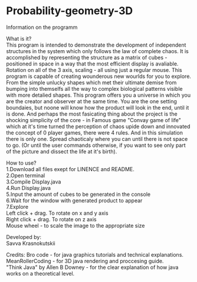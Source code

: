 # Probability-geometry-3D
Information on the programm

What is it?                                                                                                                                               
This program is intended to demonstrate the development of independent structures in the system which only follows the law of complete chaos. It is accomplished by representing the structure as a matrix of cubes - positioned in space in a way that the most efficient display is avaliable. Rotation on all of the 3 axis, scaling - all using just a regular mouse. This program is capable of creating wounderous new wourlds for you to explore. From the simple unlucky shapes which met their ultimate demise from bumping into themselfs all the way to complex biological patterns visible with more detalied shapes. This program offers you a universe in which you are the creator and observer at the same time. You are the one setting boundaies, but noone will know how the product will look in the end, until it is done. And perhaps the most fasicating thing about the project is the shocking simplicity of the core - in Famous game "Convay game of life" which at it's time turned the perception of chaos upide down and innovated the concept of 0 player games, there were 4 rules. And in this simulation there is only one. Spread chaoticaly where you can until there is not space to go. (Or until the user commands otherwise, if you want to see only part of the picture and dissect the life at it's birth).

How to use?                                                                                                                                               
1.Download all files exept for LINENCE and README.                                                                                                               
2.Open terminal                                                                                                                                               
3.Compile Display.java                                                                                                                         
4.Run Display.java                                                                                                                                    
5.Input the amount of cubes to be generated in the console                                                                                                   
6.Wait for the window with generated product to appear                                                                                                   
7.Explore                                                                                                                         
Left click + drag. To rotate on x and y axis                                                                                                              
Right click + drag. To rotate on z axis                                                                                                                         
Mouse wheel - to scale the image to the appropriate size                                                                                        

Developed by:                                                                                                                        
Savva Krasnokutskii                                                                                

Credits:
Bro code - for java graphics tutorials and technical explanations.                                                                                      
MeanRollerCoding - for 3D java rendering and proccesing guide.                                                                                    
"Think Java" by Allen B Downey - for the clear explanation of how java works on a theoretical level.                                                                    
